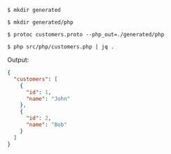 `$ mkdir generated`

`$ mkdir generated/php`

`$ protoc customers.proto --php_out=./generated/php`

`$ php src/php/customers.php | jq .`

Output:

```json
{
  "customers": [
    {
      "id": 1,
      "name": "John"
    },
    {
      "id": 2,
      "name": "Bob"
    }
  ]
}
```
